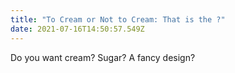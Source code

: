 ```yaml
---
title: "To Cream or Not to Cream: That is the ?"
date: 2021-07-16T14:50:57.549Z
---
```

Do you want cream? Sugar? A fancy design?